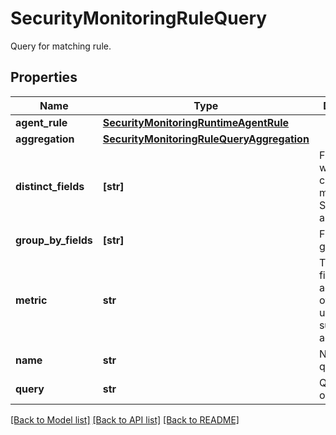 # SecurityMonitoringRuleQuery

Query for matching rule.

## Properties

| Name                | Type                                                                                    | Description                                                                | Notes      |
| ------------------- | --------------------------------------------------------------------------------------- | -------------------------------------------------------------------------- | ---------- |
| **agent_rule**      | [**SecurityMonitoringRuntimeAgentRule**](SecurityMonitoringRuntimeAgentRule.md)         |                                                                            | [optional] |
| **aggregation**     | [**SecurityMonitoringRuleQueryAggregation**](SecurityMonitoringRuleQueryAggregation.md) |                                                                            | [optional] |
| **distinct_fields** | **[str]**                                                                               | Field for which the cardinality is measured. Sent as an array.             | [optional] |
| **group_by_fields** | **[str]**                                                                               | Fields to group by.                                                        | [optional] |
| **metric**          | **str**                                                                                 | The target field to aggregate over when using the sum or max aggregations. | [optional] |
| **name**            | **str**                                                                                 | Name of the query.                                                         | [optional] |
| **query**           | **str**                                                                                 | Query to run on logs.                                                      | [optional] |

[[Back to Model list]](README.md#documentation-for-models) [[Back to API list]](README.md#documentation-for-api-endpoints) [[Back to README]](README.md)
